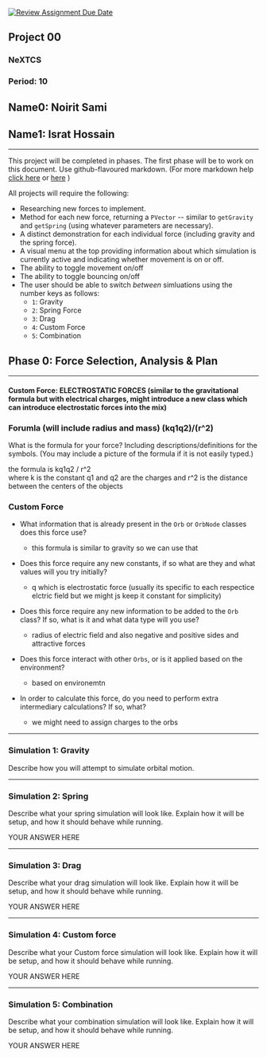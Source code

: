 [![Review Assignment Due Date](https://classroom.github.com/assets/deadline-readme-button-22041afd0340ce965d47ae6ef1cefeee28c7c493a6346c4f15d667ab976d596c.svg)](https://classroom.github.com/a/gbHItYk9)
## Project 00
### NeXTCS
### Period: 10
## Name0: Noirit Sami
## Name1: Israt Hossain
---

This project will be completed in phases. The first phase will be to work on this document. Use github-flavoured markdown. (For more markdown help [click here](https://github.com/adam-p/markdown-here/wiki/Markdown-Cheatsheet) or [here](https://docs.github.com/en/get-started/writing-on-github/getting-started-with-writing-and-formatting-on-github/basic-writing-and-formatting-syntax) )

All projects will require the following:
- Researching new forces to implement.
- Method for each new force, returning a `PVector`  -- similar to `getGravity` and `getSpring` (using whatever parameters are necessary).
- A distinct demonstration for each individual force (including gravity and the spring force).
- A visual menu at the top providing information about which simulation is currently active and indicating whether movement is on or off.
- The ability to toggle movement on/off
- The ability to toggle bouncing on/off
- The user should be able to switch _between_ simluations using the number keys as follows:
  - `1`: Gravity
  - `2`: Spring Force
  - `3`: Drag
  - `4`: Custom Force
  - `5`: Combination


## Phase 0: Force Selection, Analysis & Plan
---------- 

#### Custom Force: ELECTROSTATIC FORCES (similar to the gravitational formula but with electrical charges, might introduce a new class which can introduce electrostatic forces into the mix)
### Forumla (will include radius and mass) (kq1q2)/(r^2)
What is the formula for your force? Including descriptions/definitions for the symbols. (You may include a picture of the formula if it is not easily typed.)

the formula is kq1q2 / r^2  
where k is the constant
q1 and q2 are the charges
and r^2 is the distance between the centers of the objects

### Custom Force
- What information that is already present in the `Orb` or `OrbNode` classes does this force use?
  - this formula is similar to gravity so we can use that

- Does this force require any new constants, if so what are they and what values will you try initially?
  - q which is electrostatic force (usually its specific to each respectice elctric field but we might js keep it constant for simplicity)

- Does this force require any new information to be added to the `Orb` class? If so, what is it and what data type will you use?
  - radius of electric field and also negative and positive sides and attractive forces

- Does this force interact with other `Orbs`, or is it applied based on the environment?
  - based on environemtn 

- In order to calculate this force, do you need to perform extra intermediary calculations? If so, what?
  - we might need to assign charges to the orbs

--- 
### Simulation 1: Gravity
Describe how you will attempt to simulate orbital motion.

--- 

### Simulation 2: Spring
Describe what your spring simulation will look like. Explain how it will be setup, and how it should behave while running.

YOUR ANSWER HERE

--- 

### Simulation 3: Drag
Describe what your drag simulation will look like. Explain how it will be setup, and how it should behave while running.

YOUR ANSWER HERE

--- 

### Simulation 4: Custom force
Describe what your Custom force simulation will look like. Explain how it will be setup, and how it should behave while running.

YOUR ANSWER HERE

--- 

### Simulation 5: Combination
Describe what your combination simulation will look like. Explain how it will be setup, and how it should behave while running.

YOUR ANSWER HERE

